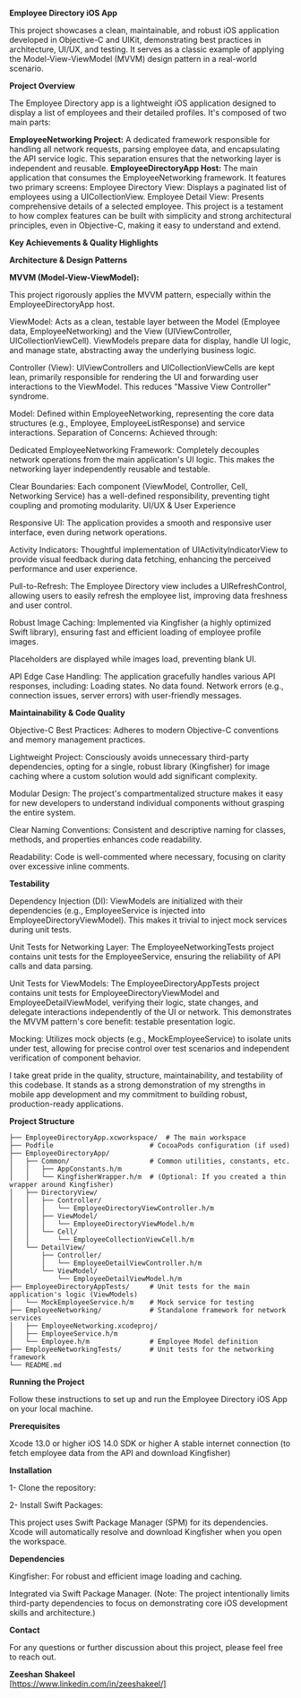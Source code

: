 **Employee Directory iOS App**

This project showcases a clean, maintainable, and robust iOS application developed in Objective-C and UIKit, demonstrating best practices in architecture, UI/UX, and testing. It serves as a classic example of applying the Model-View-ViewModel (MVVM) design pattern in a real-world scenario.

**Project Overview**

The Employee Directory app is a lightweight iOS application designed to display a list of employees and their detailed profiles. It's composed of two main parts:

**EmployeeNetworking Project:** A dedicated framework responsible for handling all network requests, parsing employee data, and encapsulating the API service logic. This separation ensures that the networking layer is independent and reusable.
**EmployeeDirectoryApp Host:** The main application that consumes the EmployeeNetworking framework. It features two primary screens:
Employee Directory View: Displays a paginated list of employees using a UICollectionView.
Employee Detail View: Presents comprehensive details of a selected employee.
This project is a testament to how complex features can be built with simplicity and strong architectural principles, even in Objective-C, making it easy to understand and extend.

**Key Achievements & Quality Highlights**

**Architecture & Design Patterns**

**MVVM (Model-View-ViewModel):** 

This project rigorously applies the MVVM pattern, especially within the EmployeeDirectoryApp host.

ViewModel: Acts as a clean, testable layer between the Model (Employee data, EmployeeNetworking) and the View (UIViewController, UICollectionViewCell). ViewModels prepare data for display, handle UI logic, and manage state, abstracting away the underlying business logic.

Controller (View): UIViewControllers and UICollectionViewCells are kept lean, primarily responsible for rendering the UI and forwarding user interactions to the ViewModel. This reduces "Massive View Controller" syndrome.

Model: Defined within EmployeeNetworking, representing the core data structures (e.g., Employee, EmployeeListResponse) and service interactions.
Separation of Concerns: Achieved through:

Dedicated EmployeeNetworking Framework: Completely decouples network operations from the main application's UI logic. This makes the networking layer independently reusable and testable.

Clear Boundaries: Each component (ViewModel, Controller, Cell, Networking Service) has a well-defined responsibility, preventing tight coupling and promoting modularity.
UI/UX & User Experience

Responsive UI: The application provides a smooth and responsive user interface, even during network operations.

Activity Indicators: Thoughtful implementation of UIActivityIndicatorView to provide visual feedback during data fetching, enhancing the perceived performance and user experience.

Pull-to-Refresh: The Employee Directory view includes a UIRefreshControl, allowing users to easily refresh the employee list, improving data freshness and user control.

Robust Image Caching: Implemented via Kingfisher (a highly optimized Swift library), ensuring fast and efficient loading of employee profile images.

Placeholders are displayed while images load, preventing blank UI.

API Edge Case Handling: The application gracefully handles various API responses, including:
Loading states.
No data found.
Network errors (e.g., connection issues, server errors) with user-friendly messages.

**Maintainability & Code Quality**

Objective-C Best Practices: Adheres to modern Objective-C conventions and memory management practices.

Lightweight Project: Consciously avoids unnecessary third-party dependencies, opting for a single, robust library (Kingfisher) for image caching where a custom solution would add significant complexity.

Modular Design: The project's compartmentalized structure makes it easy for new developers to understand individual components without grasping the entire system.

Clear Naming Conventions: Consistent and descriptive naming for classes, methods, and properties enhances code readability.

Readability: Code is well-commented where necessary, focusing on clarity over excessive inline comments.


**Testability**

Dependency Injection (DI): ViewModels are initialized with their dependencies (e.g., EmployeeService is injected into EmployeeDirectoryViewModel). This makes it trivial to inject mock services during unit tests.

Unit Tests for Networking Layer: The EmployeeNetworkingTests project contains unit tests for the EmployeeService, ensuring the reliability of API calls and data parsing.

Unit Tests for ViewModels: The EmployeeDirectoryAppTests project contains unit tests for EmployeeDirectoryViewModel and EmployeeDetailViewModel, verifying their logic, state changes, and delegate interactions independently of the UI or network. This demonstrates the MVVM pattern's core benefit: testable presentation logic.

Mocking: Utilizes mock objects (e.g., MockEmployeeService) to isolate units under test, allowing for precise control over test scenarios and independent verification of component behavior.

I take great pride in the quality, structure, maintainability, and testability of this codebase. It stands as a strong demonstration of my strengths in mobile app development and my commitment to building robust, production-ready applications.

**Project Structure**

```
├── EmployeeDirectoryApp.xcworkspace/  # The main workspace
├── Podfile                        # CocoaPods configuration (if used)
├── EmployeeDirectoryApp/
│   ├── Common/                    # Common utilities, constants, etc.
│   │   ├── AppConstants.h/m
│   │   └── KingfisherWrapper.h/m  # (Optional: If you created a thin wrapper around Kingfisher)
│   ├── DirectoryView/
│   │   ├── Controller/
│   │   │   └── EmployeeDirectoryViewController.h/m
│   │   ├── ViewModel/
│   │   │   └── EmployeeDirectoryViewModel.h/m
│   │   └── Cell/
│   │       └── EmployeeCollectionViewCell.h/m
│   └── DetailView/
│       ├── Controller/
│       │   └── EmployeeDetailViewController.h/m
│       └── ViewModel/
│           └── EmployeeDetailViewModel.h/m
├── EmployeeDirectoryAppTests/     # Unit tests for the main application's logic (ViewModels)
│   └── MockEmployeeService.h/m    # Mock service for testing
├── EmployeeNetworking/            # Standalone framework for network services
│   ├── EmployeeNetworking.xcodeproj/
│   ├── EmployeeService.h/m
│   └── Employee.h/m               # Employee Model definition
├── EmployeeNetworkingTests/       # Unit tests for the networking framework
└── README.md
```

**Running the Project**

Follow these instructions to set up and run the Employee Directory iOS App on your local machine.

**Prerequisites**

Xcode 13.0 or higher
iOS 14.0 SDK or higher
A stable internet connection (to fetch employee data from the API and download Kingfisher)


**Installation**

1- Clone the repository:

2- Install Swift Packages:

This project uses Swift Package Manager (SPM) for its dependencies. Xcode will automatically resolve and download Kingfisher when you open the workspace.

**Dependencies**

Kingfisher: For robust and efficient image loading and caching.

Integrated via Swift Package Manager.
(Note: The project intentionally limits third-party dependencies to focus on demonstrating core iOS development skills and architecture.)

**Contact**

For any questions or further discussion about this project, please feel free to reach out.

**Zeeshan Shakeel**<br>
[https://www.linkedin.com/in/zeeshakeel/] 











